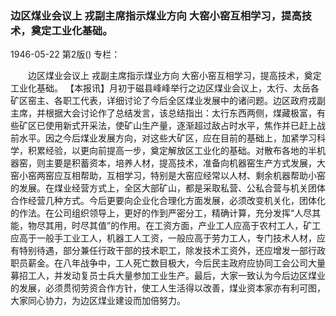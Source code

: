 ### 边区煤业会议上  戎副主席指示煤业方向  大窑小窑互相学习，提高技术，奠定工业化基础。

1946-05-22
第2版()
专栏：

　　边区煤业会议上
    戎副主席指示煤业方向
    大窑小窑互相学习，提高技术，奠定工业化基础。
    【本报讯】月初于磁县峰峰举行之边区煤业会议上，太行、太岳各矿区窑主、各职工代表，详细讨论了今后全区煤业发展中的诸问题。边区政府戎副主席，并根据大会讨论作了总结发言，该总结指出：太行东西两侧，煤藏极富，有些矿区已使用新式开采法，使矿山生产量，逐渐超过敌占时水平，焦作并已赶上战前水平。因之今后煤业发展方向，对这些大矿区，应在目前的基础上，加紧学习科学，积累经验，以更向前提高一步，奠定解放区工业化的基础。对散布各地的半机器窑，则主要是积蓄资本，培养人材，提高技术，准备向机器窑生产方式发展，大窑小窑两窑应互相帮助，互相学习，特别是大窑应经常以人材、剩余机器帮助小窑的发展。在煤业经营方式上，全区大部矿山，都是采取私营、公私合营与机关团体合作经营几种方式。今后更要向企业化合理化方面发展，必须改变机关化，团体化的作法。在公司组织领导上，更好的作到严密分工，精确计算，充分发挥“人尽其能，物尽其用，时尽其值”的作用。在工资方面，产业工人应高于农村工人，矿工应高于一般手工业工人，机器工人工资，一般应高于劳力工人，专门技术人材，应有特别待遇，部分兼任行政干部的技术职工，除发技术工资外，还应增发一部行政职员薪金。在八年战争中，工人死亡数目极大，今后民主政府应协同工会公司大量募招工人，并发动复员士兵大量参加工业生产。最后，大家一致认为今后边区煤业的发展，必须贯彻劳资合作方针，使工人生活得以改善，煤业资本家亦有利可图，大家同心协力，为边区煤业建设而加倍努力。
